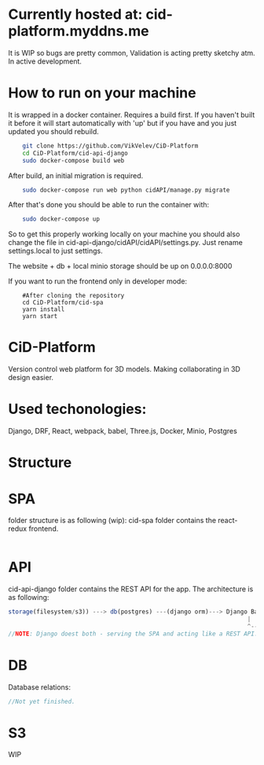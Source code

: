 # Currently hosted at: cid-platform.myddns.me

It is WIP so bugs are pretty common, Validation is acting pretty sketchy atm.
In active development.

# How to run on your machine
It is wrapped in a docker container. Requires a build first. If you haven't built it before it will start automatically with 'up' but if you have and you just updated you should rebuild.

```bash
    git clone https://github.com/VikVelev/CiD-Platform
    cd CiD-Platform/cid-api-django
    sudo docker-compose build web
```
After build, an initial migration is required.
```bash
    sudo docker-compose run web python cidAPI/manage.py migrate
```
After that's done you should be able to run the container with:
```bash
    sudo docker-compose up
```
So to get this properly working locally on your machine you should also change the file in cid-api-django/cidAPI/cidAPI/settings.py.
Just rename settings.local to just settings.

The website + db + local minio storage should be up on 0.0.0.0:8000

If you want to run the frontend only in developer mode:

```shell
    #After cloning the repository
    cd CiD-Platform/cid-spa
    yarn install
    yarn start
```
# CiD-Platform
Version control web platform for 3D models. Making collaborating in 3D design easier.
# Used techonologies:
Django, DRF, React, webpack, babel, Three.js, Docker, Minio, Postgres
# Structure

# SPA
folder structure is as following (wip):
cid-spa folder contains the react-redux frontend.

```js

```

# API

cid-api-django folder contains the REST API for the app. 
The architecture is as following:

```js
storage(filesystem/s3)) ---> db(postgres) ---(django orm)---> Django Backend ---(serves SPA)---> React frontend
                                                                    |                                    |                 
                                                                    ^------(AJAX Requests)<----(Redux)<---
//NOTE: Django doest both - serving the SPA and acting like a REST API.
```
# DB
Database relations:
```js
//Not yet finished.
```

# S3

WIP